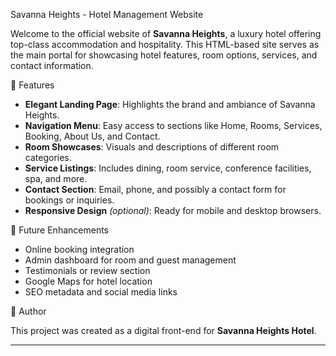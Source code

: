  Savanna Heights - Hotel Management Website

Welcome to the official website of **Savanna Heights**, a luxury hotel offering top-class accommodation and hospitality. This HTML-based site serves as the main portal for showcasing hotel features, room options, services, and contact information.

🌟 Features

- **Elegant Landing Page**: Highlights the brand and ambiance of Savanna Heights.
- **Navigation Menu**: Easy access to sections like Home, Rooms, Services, Booking, About Us, and Contact.
- **Room Showcases**: Visuals and descriptions of different room categories.
- **Service Listings**: Includes dining, room service, conference facilities, spa, and more.
- **Contact Section**: Email, phone, and possibly a contact form for bookings or inquiries.
- **Responsive Design** *(optional)*: Ready for mobile and desktop browsers.



🚀 Future Enhancements

- Online booking integration
- Admin dashboard for room and guest management
- Testimonials or review section
- Google Maps for hotel location
- SEO metadata and social media links

👤 Author

This project was created as a digital front-end for **Savanna Heights Hotel**.

---


